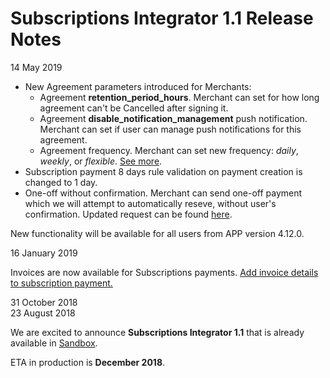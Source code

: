 # Subscriptions Integrator 1.1 Release Notes

<div class='post-date'>14 May 2019</div>

- New Agreement parameters introduced for Merchants:
  - Agreement **retention_period_hours**. Merchant can set for how long agreement can't be Cancelled after signing it.
  - Agreement **disable_notification_management** push notification. Merchant can set if user can manage push notifications for this agreement.
  - Agreement frequency. Merchant can set new frequency: *daily*, *weekly*, or *flexible*. [See more](agreement#request-parameters).
- Subscription payment 8 days rule validation on payment creation is changed to 1 day.
- One-off without confirmation. Merchant can send one-off payment which we will attempt to automatically reseve, without user's confirmation. Updated request can be found [here](oneoffs#request-one-off-payment-on-an-existing-agreement).

New functionality will be available for all users from APP version 4.12.0.

<div class='post-date'>16 January 2019</div>

Invoices are now available for Subscriptions payments. [Add invoice details to subscription payment.](invoice)

<div class='post-date'>31 October 2018</div>

<div class='post-date'>23 August 2018</div>

We are excited to announce **Subscriptions Integrator 1.1** that is already available in [Sandbox](https://sandbox-developer.mobilepay.dk/).

ETA in production is **December 2018**.